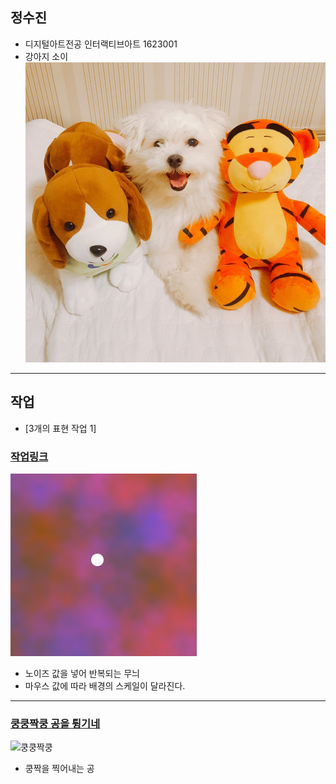 

## 정수진
 * 디지털아트전공 인터랙티브아트 1623001
 * 강아지 소이
![작업 이미지](./soei.jpg)


----------------------


## 작업
* [3개의 표현 작업 1]
### [작업링크](https://editor.p5js.org/dkfjqthdl@gmail.com/embed/MrvBdFZbh)
![작업 이미지](./black1.png)
 * 노이즈 값을 넣어 반복되는 무늬
 * 마우스 값에 따라 배경의 스케일이 달라진다.

----
### [쿵쿵짝쿵 공을 튕기네](./ex01/)
 ![쿵쿵짝쿵](./kungzzak.png)
  * 쿵짝을 찍어내는 공

